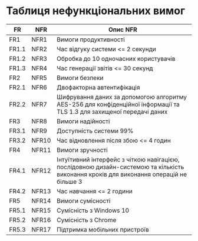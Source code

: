 # Таблиця нефункціональних вимог

| FR    | NFR   | Опис NFR                           |
|-------|-------|-----------------------------------|
| FR1   | NFR1  | Вимоги продуктивності             |
| FR1.1 | NFR2  | Час відгуку системи <= 2 секунди   |
| FR1.2 | NFR3  | Обробка до 10 одночасних користувачів |
| FR1.3 | NFR4  | Час генерації звітів <= 30 секунд  |
| FR2   | NFR5  | Вимоги безпеки                    |
| FR2.1 | NFR6  | Двофакторна автентифікація        |
| FR2.2 | NFR7  | Шифрування даних за допомогою алгоритму AES-256 для конфіденційної інформації та TLS 1.3 для захищеної передачі даних |
| FR3   | NFR8  | Вимоги надійності                 |
| FR3.1 | NFR9  | Доступність системи 99%         |
| FR3.2 | NFR10 | Час відновлення після збою <= 4 годин |
| FR4   | NFR11 | Вимоги зручності                  |
| FR4.1 | NFR12 | Інтуїтивний інтерфейс з чіткою навігацією, послідовною дизайн-системою та кількість виконання кроків для виконання операцій не більше 3 |
| FR4.2 | NFR13 | Час навчання <= 2 години           |
| FR5   | NFR14 | Вимоги сумісності                 |
| FR5.1 | NFR15 | Сумісність з Windows 10          |
| FR5.2 | NFR16 | Сумісність з Chrome |
| FR5.3 | NFR17 | Підтримка мобільних пристроїв     |
